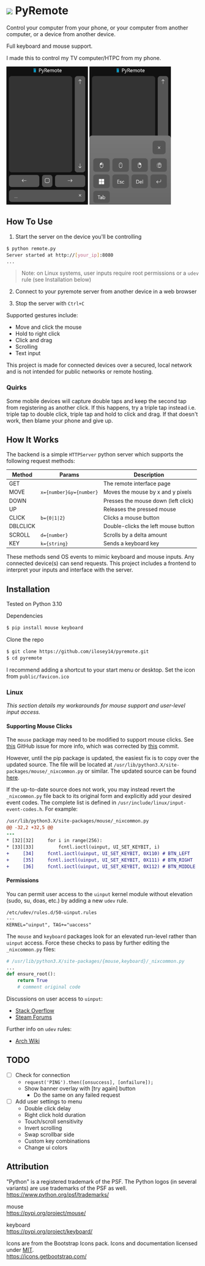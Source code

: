 # <img src="public/favicon.ico" height="32"> PyRemote

Control your computer from your phone,
or your computer from another computer,
or a device from another device.

Full keyboard and mouse support.

I made this to control my TV computer/HTPC from my phone.

![ui screenshot](img/ui.png)
![ui menu screenshot](img/ui-menu.png)

## How To Use

1. Start the server on the device you'll be controlling

```bash
$ python remote.py
Server started at http://[your_ip]:8080
...
```

> Note: on Linux systems, user inputs require root permissions or a `udev` rule (see Installation below)

2. Connect to your pyremote server from another device in a web browser

3. Stop the server with `Ctrl+C`

Supported gestures include:
- Move and click the mouse
- Hold to right click
- Click and drag
- Scrolling
- Text input

This project is made for connected devices over a secured, local network
and is not intended for public networks or remote hosting.

### Quirks

Some mobile devices will capture double taps and keep the second tap from
registering as another click. If this happens, try a triple tap instead
i.e. triple tap to double click, triple tap and hold to click and drag.
If that doesn't work, then blame your phone and give up.

## How It Works

The backend is a simple `HTTPServer` python server which supports
the following request methods:

| Method   | Params                  | Description                         |
| -------- | ----------------------- | ----------------------------------- |
| GET      |                         | The remote interface page           |
| MOVE     | `x={number}&y={number}` | Moves the mouse by x and y pixels   |
| DOWN     |                         | Presses the mouse down (left click) |
| UP       |                         | Releases the pressed mouse          |
| CLICK    | `b={0\|1\|2}`           | Clicks a mouse button               |
| DBLCLICK |                         | Double-clicks the left mouse button |
| SCROLL   | `d={number}`            | Scrolls by a delta amount           |
| KEY      | `k={string}`            | Sends a keyboard key                |

These methods send OS events to mimic keyboard and mouse inputs.
Any connected device(s) can send requests.
This project includes a frontend to interpret your inputs and interface with the server.

## Installation

Tested on Python 3.10

Dependencies

```bash
$ pip install mouse keyboard
```

Clone the repo

```bash
$ git clone https://github.com/ilosey14/pyremote.git
$ cd pyremote
```

I recommend adding a shortcut to your start menu or desktop.
Set the icon from `public/favicon.ico`

### Linux

*This section details my workarounds for mouse support and user-level input access.*

#### Supporting Mouse Clicks

The `mouse` package may need to be modified to support mouse clicks.
See <a href="https://github.com/boppreh/mouse/issues/37" target="_blank">this</a> GitHub issue for more info,
which was corrected by <a href="https://github.com/boppreh/mouse/commit/9c5630f0d9d6f4f76cf56291ce3f864e87ad1105" target="_blank">this</a> commit.

However, until the pip package is updated, the easiest fix is to copy over the updated source.
The file will be located at `/usr/lib/python3.X/site-packages/mouse/_nixcommon.py` or similar.
The updated source can be found <a href="https://raw.githubusercontent.com/boppreh/mouse/9c5630f0d9d6f4f76cf56291ce3f864e87ad1105/mouse/_nixcommon.py" target="_blank">here</a>.

If the up-to-date source does not work, you may instead revert the `_nixcommon.py` file back to its original form and explicitly add your desired event codes.
The complete list is defined in `/usr/include/linux/input-event-codes.h`.
For example:

```diff
/usr/lib/python3.X/site-packages/mouse/_nixcommon.py
@@ -32,2 +32,5 @@
---
* [32][32]     for i in range(256):
* [33][33]         fcntl.ioctl(uinput, UI_SET_KEYBIT, i)
+     [34]     fcntl.ioctl(uinput, UI_SET_KEYBIT, 0X110) # BTN_LEFT
+     [35]     fcntl.ioctl(uinput, UI_SET_KEYBIT, 0X111) # BTN_RIGHT
+     [36]     fcntl.ioctl(uinput, UI_SET_KEYBIT, 0X112) # BTN_MIDDLE
```

#### Permissions

You can permit user access to the `uinput` kernel module without elevation (sudo, su, doas, etc.)
by adding a new `udev` rule.

```rules
/etc/udev/rules.d/50-uinput.rules
---
KERNEL="uinput", TAG+="uaccess"
```

The `mouse` and `keyboard` packages look for an elevated run-level rather than `uinput` access.
Force these checks to pass by further editing the `_nixcommon.py` files:

```python
# /usr/lib/python3.X/site-packages/{mouse,keyboard}/_nixcommon.py
...
def ensure_root():
    return True
    # comment original code
```

Discussions on user access to `uinput`:
- [Stack Overflow](https://stackoverflow.com/questions/11939255/writing-to-dev-uinput-on-ubuntu-12-04)
- [Steam Forums](https://steamcommunity.com/app/353370/discussions/2/1735465524711324558/)

Further info on `udev` rules:
- [Arch Wiki](https://wiki.archlinux.org/title/Udev)

## TODO

- [ ] Check for connection
  - `request('PING').then([onsuccess], [onfailure]);`
  - Show banner overlay with [try again] button
    - Do the same on any failed request
- [ ] Add user settings to menu
  - Double click delay
  - Right click hold duration
  - Touch/scroll sensitivity
  - Invert scrolling
  - Swap scrollbar side
  - Custom key combinations
  - Change ui colors

## Attribution

"Python" is a registered trademark of the PSF.
The Python logos (in several variants) are use trademarks of the PSF as well.
<br>
https://www.python.org/psf/trademarks/

mouse
<br>
https://pypi.org/project/mouse/

keyboard
<br>
https://pypi.org/project/keyboard/

Icons are from the Bootstrap Icons pack.
Icons and documentation licensed under [MIT](https://github.com/twbs/icons/blob/main/LICENSE.md).
<br>
https://icons.getbootstrap.com/